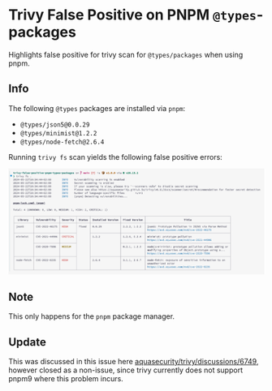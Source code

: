 # Trivy False Positive on PNPM `@types`-packages
Highlights false positive for trivy scan for `@types/packages` when using pnpm.

## Info
The following `@types` packages are installed via `pnpm`:

- `@types/json5@0.0.29`
- `@types/minimist@1.2.2`
- `@types/node-fetch@2.6.4`

Running `trivy fs` scan yields the following false positive errors:

![](media.png)


## Note

This only happens for the `pnpm` package manager.

## Update

This was discussed in this issue here [aquasecurity/trivy/discussions/6749](https://github.com/aquasecurity/trivy/discussions/6749), however closed as a non-issue, since trivy currently does not support pnpm9 where this problem incurs.
